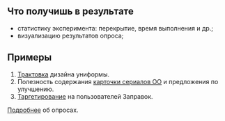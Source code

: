 ## Что получишь в результате
- статистику эксперимента: перекрытие, время выполнения и др.;
- визуализацию результатов опроса;

## Примеры
1. [Трактовка](https://sbs.yandex-team.ru/experiment/112735) дизайна униформы.
2. Полезность содержания [карточки сериалов ОО](https://sbs.yandex-team.ru/experiment/111281) и предложения по улучшению.
3. [Таргетирование](https://sbs.yandex-team.ru/experiment/110634) на пользователей Заправок.

[Подробнее](https://wiki.yandex-team.ru/sbs/manual/poll/) об опросах.
